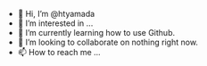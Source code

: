 - 👋 Hi, I’m @htyamada
- 👀 I’m interested in ...
- 🌱 I’m currently learning how to use Github.
- 💞️ I’m looking to collaborate on nothing right now. 
- 📫 How to reach me ...

<!---
htyamada/htyamada is a ✨ special ✨ repository because its `README.md` (this file) appears on your GitHub profile.
You can click the Preview link to take a look at your changes.
--->
